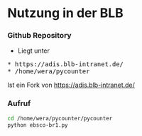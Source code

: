 # Nutzung in der BLB

### Github Repository
* Liegt unter 
<pre>
* https://adis.blb-intranet.de/
* /home/wera/pycounter
</pre>

Ist ein Fork von https://adis.blb-intranet.de/

### Aufruf
```bash
cd /home/wera/pycounter/pycounter
python ebsco-br1.py
```
